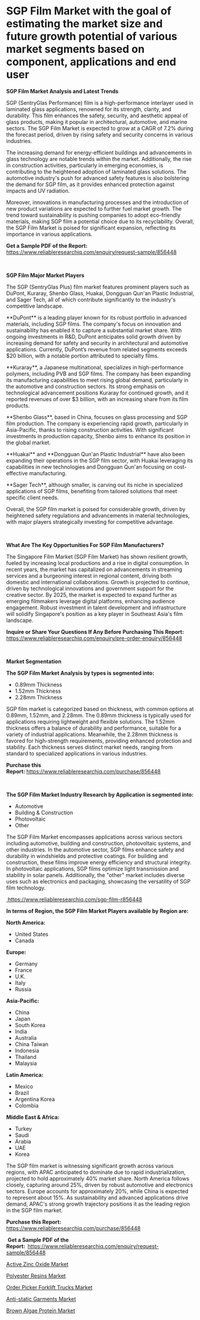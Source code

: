 <p><h1>SGP Film Market with the goal of estimating the market size and future growth potential of various market segments based on component, applications and end user</h1></p><p><strong>SGP Film Market Analysis and Latest Trends</strong></p>
<p><p>SGP (SentryGlas Performance) film is a high-performance interlayer used in laminated glass applications, renowned for its strength, clarity, and durability. This film enhances the safety, security, and aesthetic appeal of glass products, making it popular in architectural, automotive, and marine sectors. The SGP Film Market is expected to grow at a CAGR of 7.2% during the forecast period, driven by rising safety and security concerns in various industries. </p><p>The increasing demand for energy-efficient buildings and advancements in glass technology are notable trends within the market. Additionally, the rise in construction activities, particularly in emerging economies, is contributing to the heightened adoption of laminated glass solutions. The automotive industry's push for advanced safety features is also bolstering the demand for SGP film, as it provides enhanced protection against impacts and UV radiation.</p><p>Moreover, innovations in manufacturing processes and the introduction of new product variations are expected to further fuel market growth. The trend toward sustainability is pushing companies to adopt eco-friendly materials, making SGP film a potential choice due to its recyclability. Overall, the SGP Film Market is poised for significant expansion, reflecting its importance in various applications.</p></p>
<p><strong>Get a Sample PDF of the Report:&nbsp;</strong> <a href="https://www.reliableresearchiq.com/enquiry/request-sample/856448?utm_campaign=1137&utm_medium=2&utm_source=Github&utm_content=ia&utm_term=30012025&utm_id=sgp-film">https://www.reliableresearchiq.com/enquiry/request-sample/856448</a></p>
<p>&nbsp;</p>
<p><strong>SGP Film Major Market Players</strong></p>
<p><p>The SGP (SentryGlas Plus) film market features prominent players such as DuPont, Kuraray, Shenbo Glass, Huakai, Dongguan Qun'an Plastic Industrial, and Sager Tech, all of which contribute significantly to the industry's competitive landscape.</p><p>**DuPont** is a leading player known for its robust portfolio in advanced materials, including SGP films. The company's focus on innovation and sustainability has enabled it to capture a substantial market share. With ongoing investments in R&D, DuPont anticipates solid growth driven by increasing demand for safety and security in architectural and automotive applications. Currently, DuPont’s revenue from related segments exceeds $20 billion, with a notable portion attributed to specialty films.</p><p>**Kuraray**, a Japanese multinational, specializes in high-performance polymers, including PVB and SGP films. The company has been expanding its manufacturing capabilities to meet rising global demand, particularly in the automotive and construction sectors. Its strong emphasis on technological advancement positions Kuraray for continued growth, and it reported revenues of over $3 billion, with an increasing share from its film products.</p><p>**Shenbo Glass**, based in China, focuses on glass processing and SGP film production. The company is experiencing rapid growth, particularly in Asia-Pacific, thanks to rising construction activities. With significant investments in production capacity, Shenbo aims to enhance its position in the global market.</p><p>**Huakai** and **Dongguan Qun'an Plastic Industrial** have also been expanding their operations in the SGP film sector, with Huakai leveraging its capabilities in new technologies and Dongguan Qun'an focusing on cost-effective manufacturing.</p><p>**Sager Tech**, although smaller, is carving out its niche in specialized applications of SGP films, benefiting from tailored solutions that meet specific client needs.</p><p>Overall, the SGP film market is poised for considerable growth, driven by heightened safety regulations and advancements in material technologies, with major players strategically investing for competitive advantage.</p></p>
<p>&nbsp;</p>
<p><strong>What Are The Key Opportunities For SGP Film Manufacturers?</strong></p>
<p><p>The Singapore Film Market (SGP Film Market) has shown resilient growth, fueled by increasing local productions and a rise in digital consumption. In recent years, the market has capitalized on advancements in streaming services and a burgeoning interest in regional content, driving both domestic and international collaborations. Growth is projected to continue, driven by technological innovations and government support for the creative sector. By 2025, the market is expected to expand further as emerging filmmakers leverage digital platforms, enhancing audience engagement. Robust investment in talent development and infrastructure will solidify Singapore's position as a key player in Southeast Asia's film landscape.</p></p>
<p><strong>Inquire or Share Your Questions If Any Before Purchasing This Report:</strong> <a href="https://www.reliableresearchiq.com/enquiry/pre-order-enquiry/856448?utm_campaign=1137&utm_medium=2&utm_source=Github&utm_content=ia&utm_term=30012025&utm_id=sgp-film">https://www.reliableresearchiq.com/enquiry/pre-order-enquiry/856448</a></p>
<p>&nbsp;</p>
<p><strong>Market Segmentation</strong></p>
<p><strong>The SGP Film Market Analysis by types is segmented into:</strong></p>
<p><ul><li>0.89mm Thickness</li><li>1.52mm Thickness</li><li>2.28mm Thickness</li></ul></p>
<p><p>SGP film market is categorized based on thickness, with common options at 0.89mm, 1.52mm, and 2.28mm. The 0.89mm thickness is typically used for applications requiring lightweight and flexible solutions. The 1.52mm thickness offers a balance of durability and performance, suitable for a variety of industrial applications. Meanwhile, the 2.28mm thickness is favored for high-strength requirements, providing enhanced protection and stability. Each thickness serves distinct market needs, ranging from standard to specialized applications in various industries.</p></p>
<p><strong>Purchase this Report:&nbsp;</strong><a href="https://www.reliableresearchiq.com/purchase/856448?utm_campaign=1137&utm_medium=2&utm_source=Github&utm_content=ia&utm_term=30012025&utm_id=sgp-film">https://www.reliableresearchiq.com/purchase/856448</a></p>
<p>&nbsp;</p>
<p><strong>The SGP Film Market Industry Research by Application is segmented into:</strong></p>
<p><ul><li>Automotive</li><li>Building & Construction</li><li>Photovoltaic</li><li>Other</li></ul></p>
<p><p>The SGP Film Market encompasses applications across various sectors including automotive, building and construction, photovoltaic systems, and other industries. In the automotive sector, SGP films enhance safety and durability in windshields and protective coatings. For building and construction, these films improve energy efficiency and structural integrity. In photovoltaic applications, SGP films optimize light transmission and stability in solar panels. Additionally, the "other" market includes diverse uses such as electronics and packaging, showcasing the versatility of SGP film technology.</p></p>
<p><a href="https://www.reliableresearchiq.com/sgp-film-r856448?utm_campaign=1137&utm_medium=2&utm_source=Github&utm_content=ia&utm_term=30012025&utm_id=sgp-film">&nbsp;https://www.reliableresearchiq.com/sgp-film-r856448</a></p>
<p><strong>In terms of Region, the SGP Film Market Players available by Region are:</strong></p>
<p>
    <p> <strong> North America: </strong>
        <ul>
            <li>United States</li>
            <li>Canada</li>
        </ul>
        </p> 
    <p> <strong> Europe: </strong>
        <ul>
            <li>Germany</li>
            <li>France</li>
            <li>U.K.</li>
            <li>Italy</li>
            <li>Russia</li>
        </ul>
        </p> 
    <p> <strong> Asia-Pacific: </strong>
        <ul>
            <li>China</li>
            <li>Japan</li>
            <li>South Korea</li>
            <li>India</li>
            <li>Australia</li>
            <li>China Taiwan</li>
            <li>Indonesia</li>
            <li>Thailand</li>
            <li>Malaysia</li>
        </ul>
        </p> 
    <p> <strong> Latin America: </strong>
        <ul>
            <li>Mexico</li>
            <li>Brazil</li>
            <li>Argentina Korea</li>
            <li>Colombia</li>
        </ul>
        </p> 
    <p> <strong> Middle East & Africa: </strong>
        <ul>
            <li>Turkey</li>
            <li>Saudi</li>
            <li>Arabia</li>
            <li>UAE</li>
            <li>Korea</li>
        </ul>
    </p>
    </p>
<p><p>The SGP film market is witnessing significant growth across various regions, with APAC anticipated to dominate due to rapid industrialization, projected to hold approximately 40% market share. North America follows closely, capturing around 25%, driven by robust automotive and electronics sectors. Europe accounts for approximately 20%, while China is expected to represent about 15%. As sustainability and advanced applications drive demand, APAC's strong growth trajectory positions it as the leading region in the SGP film market.</p></p>
<p><strong>Purchase this Report: </strong><a href="https://www.reliableresearchiq.com/purchase/856448?utm_campaign=1137&utm_medium=2&utm_source=Github&utm_content=ia&utm_term=30012025&utm_id=sgp-film">https://www.reliableresearchiq.com/purchase/856448</a></p>
<p>&nbsp;<strong>Get a Sample PDF of the Report:&nbsp;&nbsp;</strong><a href="https://www.reliableresearchiq.com/enquiry/request-sample/856448?utm_campaign=1137&utm_medium=2&utm_source=Github&utm_content=ia&utm_term=30012025&utm_id=sgp-film">https://www.reliableresearchiq.com/enquiry/request-sample/856448</a></p>
<p><strong></strong></p>
<p><p><a href="https://github.com/birnbaumbulah0/Market-Research-Report-List-1/blob/main/active-zinc-oxide-market.md?utm_campaign=1137&utm_medium=2&utm_source=Github&utm_content=ia&utm_term=30012025&utm_id=sgp-film">Active Zinc Oxide Market</a></p><p><a href="https://github.com/hartsockdonnette82/Market-Research-Report-List-1/blob/main/polyester-resins-market.md?utm_campaign=1137&utm_medium=2&utm_source=Github&utm_content=ia&utm_term=30012025&utm_id=sgp-film">Polyester Resins Market</a></p><p><a href="https://www.linkedin.com/pulse/order-picker-forklift-trucks-market-size-projected-grow-f5aqf?utm_campaign=1137&utm_medium=2&utm_source=Github&utm_content=ia&utm_term=30012025&utm_id=sgp-film">Order Picker Forklift Trucks Market</a></p><p><a href="https://www.linkedin.com/pulse/anti-static-garments-market-predictions-taking-consideration-jt6nf?utm_campaign=1137&utm_medium=2&utm_source=Github&utm_content=ia&utm_term=30012025&utm_id=sgp-film">Anti-static Garments Market</a></p><p><a href="https://www.linkedin.com/pulse/overview-brown-algae-protein-market-competitive-landscape-q9ggf?utm_campaign=1137&utm_medium=2&utm_source=Github&utm_content=ia&utm_term=30012025&utm_id=sgp-film">Brown Algae Protein Market</a></p></p>